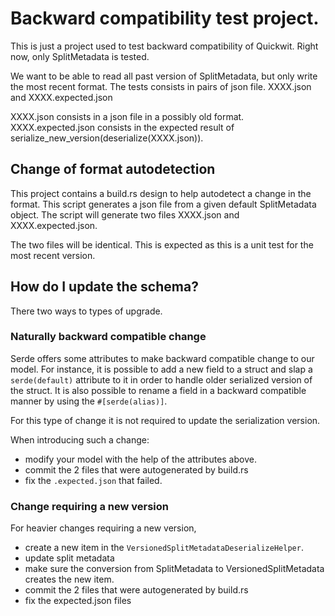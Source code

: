 # Backward compatibility test project.

This is just a project used to test backward compatibility of Quickwit.
Right now, only SplitMetadata is tested.

We want to be able to read all past version of SplitMetadata, but only write the most recent format.
The tests consists in pairs of json file.
XXXX.json and XXXX.expected.json

XXXX.json consists in a json file in a possibly old format.
XXXX.expected.json consists in the expected result of
serialize_new_version(deserialize(XXXX.json)).

## Change of format autodetection

This project contains a build.rs design to help autodetect a change in the format.
This script generates a json file from a given default SplitMetadata object.
The script will generate two files XXXX.json and XXXX.expected.json.

The two files will be identical. This is expected as this is a unit test for the
most recent version.

## How do I update the schema?

There two ways to types of upgrade.

### Naturally backward compatible change

Serde offers some attributes to make backward compatible change to our model.
For instance, it is possible to add a new field to a struct and slap
a `serde(default)` attribute to it in order to handle older serialized version of the
struct.
It is also possible to rename a field in a backward compatible manner
by using the `#[serde(alias)]`.

For this type of change it is not required to update the serialization version.

When introducing such a change:
- modify your model with the help of the attributes above.
- commit the 2 files that were autogenerated by build.rs
- fix the `.expected.json` that failed.

### Change requiring a new version

For heavier changes requiring a new version,

- create a new item in the `VersionedSplitMetadataDeserializeHelper`.
- update split metadata
- make sure the conversion from SplitMetadata to VersionedSplitMetadata creates the new item.
- commit the 2 files that were autogenerated by build.rs
- fix the expected.json files

